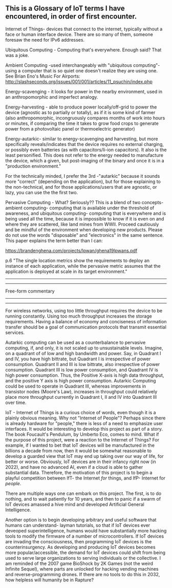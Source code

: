 This is a Glossary of IoT terms I have encountered, in order of first encounter.
---------------------------------------------------------------------------------

Internet of Things- devices that connect to the internet, typically without a face or human interface device. There are so many of them, someone foresaw the need for IPv6 addresses.

Ubiquitous Computing - Computing that's everywhere. Enough said? That was a joke.

Ambient Computing -used interchangeably with "ubiquitous computing"- using a computer that is so quiet one doesn't realize they are using one. See Brian Eno's Music For Airports: http://slashseconds.org/issues/001/001/articles/11_psuchin/index.php

Energy-scavenging - it looks for power in the nearby environment, used in an anthropomorphic and imperfect analogy. 

Energy-harvesting - able to produce power locally/off-grid to power the device (agnostic as to partially or totally), as if it is some kind of farmer (also anthropomorphic, incongruously compares months of work into hours or minutes, if comparing the time it takes to grow food crops to generate power from a photovoltaic panel or thermoelectric generator)

Energy-autarkic- similar to energy-scavenging and harvesting, but more specifically reveals/indicates that the device requires no external charging, or possibly even batteries (as with capacitors/li-ion capacitors). It also is the least personified. This does not refer to the energy needed to manufacture the device, which a given, but post-imaging of the binary and once it is in a "production environment."

For the technically minded, I prefer the 3rd -"autarkic" because it sounds more "correct" (depending on the application), but for those explaining to the non-technical, and for those applications/users that are agnostic, or lazy, you can use the the first two.

Pervasive Computing - What? Seriously?? 
This is a blend of two concepts- ambient computing- computing that is available under the threshold of awareness, and ubiquitous computing- computing that is everywhere and is being used all the time, because it is impossible to know if it is even on and where they are scattered, like land mines from WWII.
Proceed cautiously and be mindful of the environment when developing new products. Please do not use the words "disposable" and "electronics" in the same sentence. 
This paper explains the term better than I can: 

https://brandenghena.com/projects/lpwan/ghena19lpwans.pdf

p.6 "The single location metrics show the requirements to deploy an instance of each application, while the pervasive metric assumes that the application is deployed at scale in its target environment." 

-------------------------------
-------------------------------
Free-form commentary

-------------------------------
-------------------------------

For wireless networks, using too little throughput requires the device to be running constantly. Using too much throughput increases the storage requirements. Having a balance of economy and conciseness of information transfer should be a goal of communication protocols that transmit essential services.

Autarkic computing can be used as a counterbalance to pervasive computing, if, and only, it is not scaled up to unsustainable levels. Imagine, on a quadrant of of low and high bandwidth and power. Say, in Quadrant I and IV, you have high bittrate, but Quadrant I is irrespective of power consumption. Quadrant II and III is low bittrate, also irrespective of power consumption. Quadrant III is low power consumption, and Quadrant IV is high power consumption. Thus, the Positive X-axis is high data throughput, and the positive Y axis is high power consumption. Autarkic Computing could be used to operate in Quadrant III, whereas improvements in transistor nodes (Moore's Law), increases in throughput could relatively place more throughput currently in Quadrant I, II and IV into Quadrant III over time. 

IoT - Internet of Things is a curious choice of words, even though it is a plainly obvious meaning. Why not "Internet of People"? Perhaps since there is already hardware for "people," there is less of a need to emphasize user interfaces. It would be interesting to develop this project as part of a story. The book Foucault's Pendulum, by Umberto Eco, comes to mind. What if the purpose of this project, were a reaction to the Internet of Things? For example, if I wanted to bet that IoT devices will be manufactured in the billions a decade from now, then it would be somewhat reasonable to develop a guarded view that IoT may end up taking over our way of life, for better or worse. Obviously, IoT devices are in their infancy right now (in 2022), and have no advanced AI, even if a cloud is able to gather substantial data. Therefore, the motivation of this project is to begin a playful competition between IfT- the Internet <i>for</i> things, and IfP- Internet for <i>people</i>. 

There are multiple ways one can embark on this project. The first, is to do nothing, and to wait patiently for 10 years, and then to panic if a swarm of IoT devices amassed a hive mind and developed Artificial General Intelligence.

Another option is to begin developing arbitrary and useful software that humans can understand- layman tutorials, so that if IoT devices ever deveoped superintelligence, humans would have substantially more hacking tools to modify the firmware of a number of microcontrollers. If IoT devices are invading the consciousness, then programming IoT devices is the counterinsurgency. As developing and producing IoT devices becomes more popular/accessible, the demand for IoT devices could shift from being used to serve large organizations to serving individuals or the collective. I am reminded of the 2007 game BioShock by 2K Games (not the weird Infinite Sequel), where parts are unlocked for hacking vending machines and reverse-programming drones. If there are no tools to do this in 2032, how helpless will humanity be in Rapture?   
